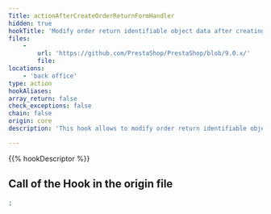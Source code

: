 ```yaml
---
Title: actionAfterCreateOrderReturnFormHandler
hidden: true
hookTitle: 'Modify order return identifiable object data after creating it'
files:
    -
        url: 'https://github.com/PrestaShop/PrestaShop/blob/9.0.x/'
        file: 
locations:
    - 'back office'
type: action
hookAliases: 
array_return: false
check_exceptions: false
chain: false
origin: core
description: 'This hook allows to modify order return identifiable object forms data after it was created'

---
```


{{% hookDescriptor %}}

## Call of the Hook in the origin file

```php
;
```
